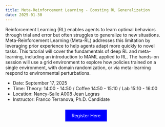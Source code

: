 ```yaml
---
title: Meta-Reinforcement Learning - Boosting RL Generalization
date: 2025-01-30
---
```

Reinforcement Learning (RL) enables agents to learn optimal behaviors through trial and error but often struggles to generalize to new situations. Meta-Reinforcement Learning (Meta-RL) addresses this limitation by leveraging prior experience to help agents adapt more quickly to novel tasks. This tutorial will cover the fundamentals of deep RL and meta-learning, including an introduction to MAML applied to RL. The hands-on session will use a grid environment to explore how policies trained on a single environment, with domain randomization, or via meta-learning respond to environmental perturbations.

- Date: September 17, 2025 
- Time: Theory: 14:00 - 14:50 / Coffee 14:50 - 15:10 / Lab 15:10 - 16:00
- Location: Nancy-Salle A008 Jean Legras
- Instructor: Franco Terranova, Ph.D. Candidate
<p align="center">
<a href="https://sondages.inria.fr/index.php/645148?lang=en" style="background-color: blue; color: white; padding: 10px 20px; text-align: center; text-decoration: none; display: inline-block; margin: 10px 5px; cursor: pointer;">Register Here</a>
</p>
